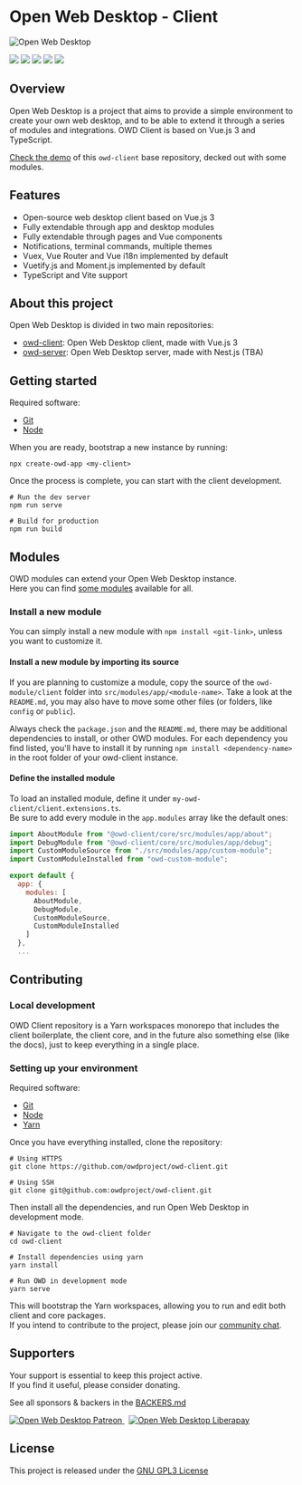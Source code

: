 # Open Web Desktop - Client

<p>
    <img src="https://i.imgur.com/9peh1BX.png" alt="Open Web Desktop" />
</p>

<p>
    <a href="https://github.com/owdproject/owd-client"><img src="https://img.shields.io/github/release/owdproject/owd-client.svg?color=1895b1" /></a>
    <a href="https://npmjs.com/package/@owd-client/core"><img src="https://img.shields.io/npm/v/@owd-client/core.svg?color=1895b1" /></a>
    <a href="https://github.com/owdproject/owd-client"><img src="https://img.shields.io/badge/owd-client-blue" /></a>
    <a href="https://github.com/topics/owd-modules"><img src="https://img.shields.io/badge/owd-modules-777" /></a>
    <a href="https://discord.gg/3KFVP8b"><img src="https://img.shields.io/discord/759699532896010261?color=7289da" /></a>
</p>

## Overview
Open Web Desktop is a project that aims to provide a simple environment to create your own web desktop, and to be able to extend it through a series of modules and integrations. OWD Client is based on Vue.js 3 and TypeScript.

[Check the demo](https://demo.owdproject.org) of this `owd-client` base repository, decked out with some modules.

## Features
- Open-source web desktop client based on Vue.js 3
- Fully extendable through app and desktop modules
- Fully extendable through pages and Vue components
- Notifications, terminal commands, multiple themes
- Vuex, Vue Router and Vue i18n implemented by default
- Vuetify.js and Moment.js implemented by default
- TypeScript and Vite support

## About this project
Open Web Desktop is divided in two main repositories:
- [owd-client](https://github.com/owdproject/owd-client): Open Web Desktop client, made with Vue.js 3
- [owd-server](https://github.com/owdproject/owd-server): Open Web Desktop server, made with Nest.js (TBA)

## Getting started
Required software:

- [Git](https://git-scm.com)
- [Node](https://nodejs.org)

When you are ready, bootstrap a new instance by running:
```
npx create-owd-app <my-client>
```
Once the process is complete, you can start with the client development.
```
# Run the dev server
npm run serve

# Build for production
npm run build
```

## Modules
OWD modules can extend your Open Web Desktop instance.  
Here you can find [some modules](https://github.com/topics/owd-modules) available for all.

### Install a new module
You can simply install a new module with `npm install <git-link>`, unless you want to customize it.

#### Install a new module by importing its source
If you are planning to customize a module, copy the source of the `owd-module/client` folder into `src/modules/app/<module-name>`.
Take a look at the `README.md`, you may also have to move some other files (or folders, like `config` or `public`).

Always check the `package.json` and the `README.md`, there may be additional dependencies to install, or other OWD modules.
For each dependency you find listed, you'll have to install it by running `npm install <dependency-name>` in the root folder of your owd-client instance.

#### Define the installed module
To load an installed module, define it under `my-owd-client/client.extensions.ts`.  
Be sure to add every module in the `app.modules` array like the default ones:

```js
import AboutModule from "@owd-client/core/src/modules/app/about";
import DebugModule from "@owd-client/core/src/modules/app/debug";
import CustomModuleSource from "./src/modules/app/custom-module";
import CustomModuleInstalled from "owd-custom-module";

export default {
  app: {
    modules: [
      AboutModule,
      DebugModule,
      CustomModuleSource,
      CustomModuleInstalled
    ]
  },
  ...
```

## Contributing

### Local development
OWD Client repository is a Yarn workspaces monorepo that includes the client boilerplate, the client core, and in the future also something else (like the docs), just to keep everything in a single place.

### Setting up your environment

Required software:

- [Git](https://git-scm.com)
- [Node](https://nodejs.org)
- [Yarn](https://classic.yarnpkg.com)

Once you have everything installed, clone the repository:

```
# Using HTTPS
git clone https://github.com/owdproject/owd-client.git

# Using SSH
git clone git@github.com:owdproject/owd-client.git
```

Then install all the dependencies, and run Open Web Desktop in development mode.
```
# Navigate to the owd-client folder
cd owd-client

# Install dependencies using yarn
yarn install

# Run OWD in development mode
yarn serve
```
This will bootstrap the Yarn workspaces, allowing you to run and edit both client and core packages.   
If you intend to contribute to the project, please join our [community chat](https://discord.gg/3KFVP8b).

## Supporters

Your support is essential to keep this project active.  
If you find it useful, please consider donating.

See all sponsors & backers in the [BACKERS.md](BACKERS.md)

<a href="https://www.patreon.com/hacklover">
    <img alt="Open Web Desktop Patreon" src="https://img.shields.io/badge/dynamic/json?color=%23e85b46&label=patreon&query=data.attributes.patron_count&suffix=%20patrons&url=https://www.patreon.com/api/campaigns/1208485" />
</a>
&nbsp;
<a href="https://www.liberapay.com/hacklover">
    <img alt="Open Web Desktop Liberapay" src="https://img.shields.io/liberapay/receives/hacklover?label=liberapay" />
</a>

## License
This project is released under the [GNU GPL3 License](LICENSE)
